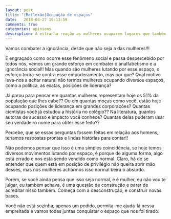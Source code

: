 ```yaml
---
layout: post
title: "[Reflexão]Ocupação de espaços"
date:   2018-04-27 19:13:59
comments: true
categories: opinions
description: A estranha reação as mulheres ocuparem lugares que também lhe pertencem
---
```


Vamos combater a ignorância, desde que não seja a das mulheres!!!

É engraçado como ocorre esse fenômeno social e passa despercebido por todos nós, vemos um grande esforço em combater o analfabetismo e a ignorância social!! Mas quando são mulheres lutando por esse espaço, o esforço torna-se contra esse empoderamento, mas por que? Qual motivo leva-nos a achar natural não termos mulheres ocupando diversos espaços, como a política, as exatas, posições de liderança?

Já parou para pensar em quantas mulheres representam hoje os 51% da população que lhes cabe?? Ou em quantas moças como você, estão hoje ocupando posições de liderança em grandes corporações? Quantas cientistas você já estudou a história no colégio?? Na literatura, quantos autoras de sucesso e impacto você conhece? Quantas delas puderam usar seu verdadeiro nome para obter esse feito??

Percebe, que se essas perguntas fossem feitas em relação aos homens, teríamos respostas prontas e lindas histórias para contar!!

Não podemos pensar que isso é uma simples coincidência, se hoje temos diversos movimentos lutando por espaço, é porque de alguma forma, algo está errado e nos esta sendo vendido como normal. Claro, há de se entender que quem está em posição de privilégio não queira abrir mão desses, mas nós mulheres acharmos isso normal beira o absurdo.

Porém, se você ainda pensa que isso seja normal, e é mulher, eu não vou te julgar, eu também achava, é uma questão de construção e parar de acreditar nisso também. Começa com a desconstrução, e construir novas bases.

Você não está sozinha, apenas um pedido, permita-me ajuda-lá nessa empreitada e vamos todas juntas conquistar o espaço que nos foi tirado.
